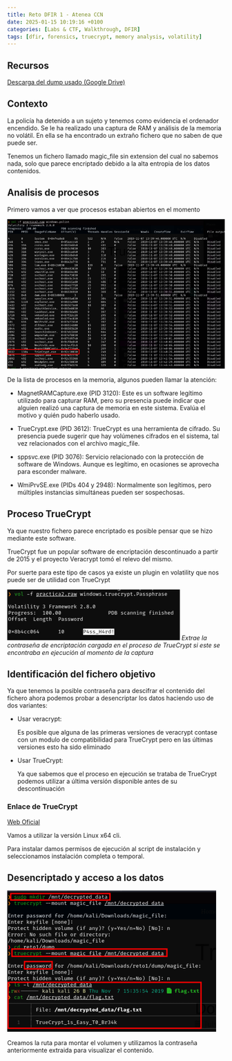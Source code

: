 ```yaml
---
title: Reto DFIR 1 - Atenea CCN
date: 2025-01-15 10:19:16 +0100
categories: [Labs & CTF, Walkthrough, DFIR]
tags: [dfir, forensics, truecrypt, memory analysis, volatility]
---
```


## Recursos

[Descarga del dump usado (Google Drive)](https://drive.google.com/file/d/1J_OfVL5IzVE44t5fergJA146wnbDSHA6/view)

## Contexto

La policía ha detenido a un sujeto y tenemos como evidencia el ordenador encendido.
Se le ha realizado una captura de RAM y análisis de la memoria no volátil. En ella se ha
encontrado un extraño fichero que no saben de que puede ser.

Tenemos un fichero llamado magic_file sin extension del cual no sabemos nada, solo que parece encriptado debido a la alta entropia de los datos contenidos.

## Analisis de procesos

Primero vamos a ver que procesos estaban abiertos en el momento

![Listado de procesos en memoria](/assets/img/posts/atenea_dfir_1/20250115_101916_2025-01-15_11-19.png)

De la lista de procesos en la memoria, algunos pueden llamar la atención:

- MagnetRAMCapture.exe (PID 3120): Este es un software legítimo utilizado para capturar RAM, pero su presencia puede indicar que alguien realizó una captura de memoria en este sistema. Evalúa el motivo y quién pudo haberlo usado.

- TrueCrypt.exe (PID 3612): TrueCrypt es una herramienta de cifrado. Su presencia puede sugerir que hay volúmenes cifrados en el sistema, tal vez relacionados con el archivo magic_file.

- sppsvc.exe (PID 3076): Servicio relacionado con la protección de software de Windows. Aunque es legítimo, en ocasiones se aprovecha para esconder malware.

- WmiPrvSE.exe (PIDs 404 y 2948): Normalmente son legítimos, pero múltiples instancias simultáneas pueden ser sospechosas.

## Proceso TrueCrypt

Ya que nuestro fichero parece encriptado es posible pensar que se hizo mediante este software.

TrueCrypt fue un popular software de encriptación descontinuado a partir de 2015 y el proyecto Veracrypt tomó el relevo del mismo.

Por suerte para este tipo de casos ya existe un plugin en volatility que nos puede ser de utilidad con TrueCrypt

![Extracción de contraseña](/assets/img/posts/atenea_dfir_1/20250115_102236_2025-01-15_11-22.png)
_Extrae la contraseña de encriptación cargada en el proceso de TrueCrypt si este se encontraba en ejecución al momento de la captura_

## Identificación del fichero objetivo

Ya que tenemos la posible contraseña para descifrar el contenido del fichero ahora podemos probar a desencriptar los datos haciendo uso de dos variantes:

- Usar veracrypt:

  Es posible que alguna de las primeras versiones de veracrypt contase con un modulo de compatibilidad para TrueCrypt pero en las últimas versiones esto ha sido eliminado

- Usar TrueCrypt:

  Ya que sabemos que el proceso en ejecución se trataba de TrueCrypt podemos utilizar a última versión disponible antes de su descontinuación

### Enlace de TrueCrypt

[Web Oficial](https://www.truecrypt71a.com/downloads/)

Vamos a utilizar la versión Linux x64 cli.

Para instalar damos permisos de ejecución al script de instalación y seleccionamos instalación completa o temporal.

## Desencriptado y acceso a los datos

![Proceso de desencriptado](/assets/img/posts/atenea_dfir_1/20250115_103036_2025-01-15_11-30.png)

Creamos la ruta para montar el volumen y utilizamos la contraseña anteriormente extraida para visualizar el contenido.